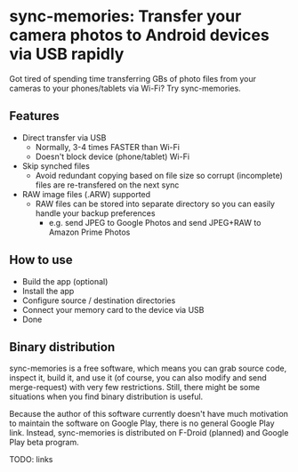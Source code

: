 # sync-memories: Transfer your camera photos to Android devices via USB rapidly

Got tired of spending time transferring GBs of photo files from your cameras to your phones/tablets via Wi-Fi? Try sync-memories.

## Features

 * Direct transfer via USB
   * Normally, 3-4 times FASTER than Wi-Fi
   * Doesn't block device (phone/tablet) Wi-Fi
 * Skip synched files
   * Avoid redundant copying based on file size so corrupt (incomplete) files are re-transfered on the next sync
 * RAW image files (.ARW) supported
   * RAW files can be stored into separate directory so you can easily handle your backup preferences
     * e.g. send JPEG to Google Photos and send JPEG+RAW to Amazon Prime Photos

## How to use

 * Build the app (optional)
 * Install the app
 * Configure source / destination directories
 * Connect your memory card to the device via USB
 * Done

## Binary distribution

sync-memories is a free software, which means you can grab source code, inspect it, build it, and use it (of course, you can also modify and send merge-request) with very few restrictions. Still, there might be some situations when you find binary distribution is useful.

Because the author of this software currently doesn't have much motivation to maintain the software on Google Play, there is no general Google Play link. Instead, sync-memories is distributed on F-Droid (planned) and Google Play beta program.

TODO: links
